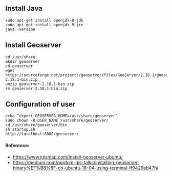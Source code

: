 ## Install Java

```
sudo apt-get install openjdk-8-jdk
sudo apt-get install openjdk-8-jre
java -version
```

## Install Geoserver 
```
cd /usr/share
mkdir geoserver
cd geoserver
wget https://sourceforge.net/projects/geoserver/files/GeoServer/2.18.1/geoserver-2.18.1-bin.zip
unzip geoserver-2.18.1-bin.zip
rm geoserver-2.18.1-bin.zip
```
## Configuration of user 

```
echo “export GEOSERVER_HOME=/usr/share/geoserver”
sudo chown -R USER_NAME /usr/share/geoserver/
cd /usr/share/geoserver/bin
sh startup.sh
http://localhost:8080/geoserver/
```
#### Reference:
* https://www.igismap.com/install-geoserver-ubuntu/
* https://medium.com/random-gis-talks/installing-geoserver-binary%EF%B8%8F-on-ubuntu-18-04-using-terminal-ff9429ab47fa
